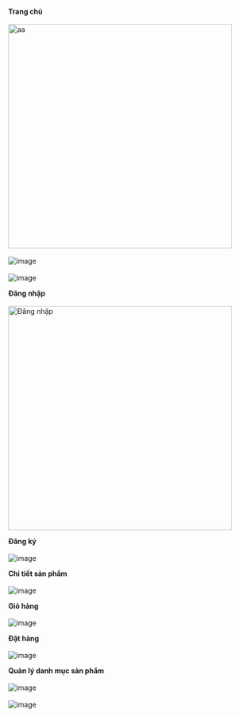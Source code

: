<b>Trang chủ</b>
<br><br>
<img src="https://github.com/vtnghia16/Sales-Website/assets/80100031/d932ea8d-9a0d-44e3-8958-a80db3aff009" alt="aa" width="450"/>
<br><br>
![image](https://github.com/vtnghia16/Ecommerce-Website/assets/80100031/e919d6c5-2fbd-409e-9a22-99a498951e78)
<br><br>
![image](https://github.com/vtnghia16/Ecommerce-Website/assets/80100031/6e4994ac-8175-4ee3-9e12-4b42c02236a5)


<b>Đăng nhập</b>
<br><br>
<img src="https://github.com/vtnghia16/Ecommerce-Website/assets/80100031/08fc2404-d201-4a29-a39a-531dda9c5dff.png" alt="Đăng nhập" width="450"/>

<b>Đăng ký</b>
<br><br>
![image](https://github.com/vtnghia16/Ecommerce-Website/assets/80100031/c134b553-5209-4500-84e5-921aca474f2e)

<b>Chi tiết sản phẩm</b>
<br><br>
![image](https://github.com/vtnghia16/Ecommerce-Website/assets/80100031/d34ea803-7409-4613-96eb-40e131627d2f)

<b>Giỏ hàng</b>
<br><br>
![image](https://github.com/vtnghia16/Ecommerce-Website/assets/80100031/7bcab02e-fac1-40fc-b481-59d496b72de5)

<b>Đặt hàng</b>
<br><br>
![image](https://github.com/vtnghia16/Ecommerce-Website/assets/80100031/06023352-b597-4dfc-8f89-31a6fd3bfb0a)

<b>Quản lý danh mục sản phẩm</b>
<br><br>
![image](https://github.com/vtnghia16/Ecommerce-Website/assets/80100031/1992050e-fce8-4499-bd7c-2a28234c17d9)
<br><br>
![image](https://github.com/vtnghia16/Ecommerce-Website/assets/80100031/5c3ea431-e264-40e5-9576-21c630d37a6c)



